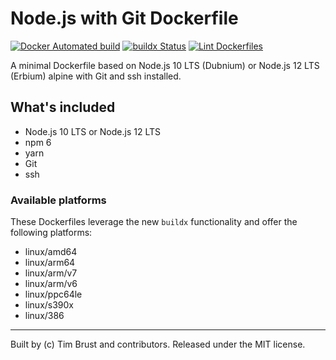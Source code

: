 # Node.js with Git Dockerfile

[![Docker Automated build](https://img.shields.io/docker/automated/timbru31/node-alpine-git.svg)](https://hub.docker.com/r/timbru31/node-alpine-git/)
[![buildx Status](https://github.com/timbru31/docker-node-alpine-git/workflows/buildx/badge.svg)](https://github.com/timbru31/docker-node-alpine-git/actions?query=workflow%3Abuildx)
[![Lint Dockerfiles](https://github.com/timbru31/docker-node-alpine-git/workflows/Lint%20Dockerfiles/badge.svg)](https://github.com/timbru31/docker-node-alpine-git/actions?query=workflow%3A%22Lint+Dockerfiles%22)


A minimal Dockerfile based on Node.js 10 LTS (Dubnium) or Node.js 12 LTS (Erbium) alpine with Git and ssh installed.

## What's included

- Node.js 10 LTS or Node.js 12 LTS
- npm 6
- yarn
- Git
- ssh

### Available platforms

These Dockerfiles leverage the new `buildx` functionality and offer the following platforms:
- linux/amd64
- linux/arm64
- linux/arm/v7
- linux/arm/v6
- linux/ppc64le
- linux/s390x
- linux/386

---

Built by (c) Tim Brust and contributors. Released under the MIT license.
